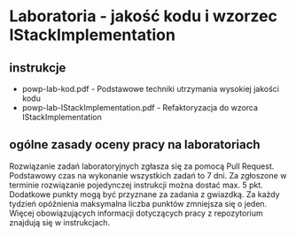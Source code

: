 # Laboratoria - jakość kodu i wzorzec IStackImplementation

## instrukcje

* powp-lab-kod.pdf - Podstawowe techniki utrzymania wysokiej jakości kodu
* powp-lab-IStackImplementation.pdf - Refaktoryzacja do wzorca IStackImplementation

##  ogólne zasady oceny pracy na laboratoriach

Rozwiązanie zadań laboratoryjnych zgłasza się za pomocą Pull Request. 
Podstawowy czas na wykonanie wszystkich zadań to 7 dni.
Za zgłoszone w terminie rozwiązanie pojedynczej instrukcji można dostać max. 5 pkt. 
Dodatkowe punkty mogą być przyznane za zadania z gwiazdką.
Za każdy tydzień opóźnienia maksymalna liczba punktów zmniejsza się o jeden.
Więcej obowiązujących informacji dotyczących pracy z repozytorium znajdują się w instrukcjach.
